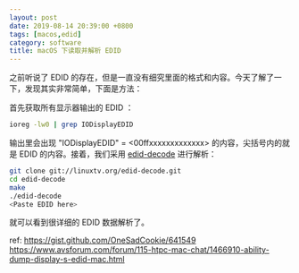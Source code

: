 ```yaml
---
layout: post
date: 2019-08-14 20:39:00 +0800
tags: [macos,edid]
category: software
title: macOS 下读取并解析 EDID
---
```


之前听说了 EDID 的存在，但是一直没有细究里面的格式和内容。今天了解了一下，发现其实非常简单，下面是方法：

首先获取所有显示器输出的 EDID ：

```bash
ioreg -lw0 | grep IODisplayEDID
```

输出里会出现 "IODisplayEDID" = <00ffxxxxxxxxxxxxx> 的内容，尖括号内的就是 EDID 的内容。接着，我们采用 [edid-decode](https://git.linuxtv.org/edid-decode.git/) 进行解析：

```bash
git clone git://linuxtv.org/edid-decode.git
cd edid-decode
make
./edid-decode
<Paste EDID here>
```

就可以看到很详细的 EDID 数据解析了。

ref: https://gist.github.com/OneSadCookie/641549 https://www.avsforum.com/forum/115-htpc-mac-chat/1466910-ability-dump-display-s-edid-mac.html